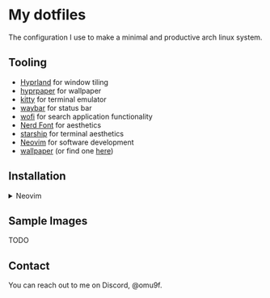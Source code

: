 <!-- <img src="assets/images/cover.jpg"> -->

# My dotfiles

The configuration I use to make a minimal and productive arch linux system.

<!-- ### Plug

Check out my [website](link) for more info -->

## Tooling

- [Hyprland](https://hyprland.org/) for window tiling
- [hyprpaper](https://wiki.hyprland.org/Hypr-Ecosystem/hyprpaper/) for wallpaper
- [kitty](https://github.com/kovidgoyal/kitty) for terminal emulator
- [waybar](https://github.com/Alexays/Waybar) for status bar
- [wofi](https://wiki.hyprland.org/Useful-Utilities/App-Launchers/#wofi) for search application functionality
- [Nerd Font](https://github.com/ryanoasis/nerd-fonts/releases) for aesthetics
- [starship](https://starship.rs/guide/) for terminal aesthetics
- [Neovim](https://neovim.io/) for software development
- [wallpaper](assets/wallpaper/luffy-kaido.jpg) (or find one [here](https://github.com/MosesDVarghese/Wallpapers))

## Installation

<details>
<summary>Neovim</summary>

Clone the repo into your home directory

```bash
git clone https://github.com/MosesDVarghese/dotfiles-1 ~/dotfiles-1
```

then use the installation script from this repo:

```bash
cd dotfiles-1/
```

```bash
sh getnvimcfg.sh
```

You won't lose your previous config. The script creates a backup of your old neovim config in a folder called backups9m/nvim in your home directory.

</details>

## Sample Images

TODO

<!-- <details>
<summary>Kitty</summary>

A simple terminal setup with reduced opacity to allow for the blur effect from Hyprland.

<img src="assets/images/kitty.png">
</details>

<details>
<summary>Neovim</summary>

My setup of [Neovim](https://neovim.io/) is inspired from a great video by [Sindo](https://github.com/JazzyGrim) which you can find [here](https://www.youtube.com/watch?v=V070Zmvx9AM&t=1054s). My goal was to make it a minimal setup for Rust development and potentially web development in the future.

<img src="assets/images/neovim.png">
</details>

<details>
<summary>Waybar</summary>

I prefer [GNOME](https://www.gnome.org/)'s minimalistic status bar and have tried to replicate it with [Waybar](https://github.com/Alexays/Waybar). And whenever I do need more info, clicking on the icons which will reveal its expanded view.

<img src="assets/images/waybar.png">
</details>

<details>
<summary>Wofi</summary>

[Wofi](https://wiki.hyprland.org/Useful-Utilities/App-Launchers/#wofi) has been modified to have a more smooth look (rounded corners and dark color scheme) than what it ships with by default.

<img src="assets/images/wofi.png">
</details> -->

## Contact

You can reach out to me on Discord, @omu9f.
